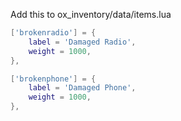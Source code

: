 Add this to ox_inventory/data/items.lua
```lua 
['brokenradio'] = {
    label = 'Damaged Radio',
    weight = 1000,
},
```
```lua 
['brokenphone'] = {
    label = 'Damaged Phone',
    weight = 1000,
},
```